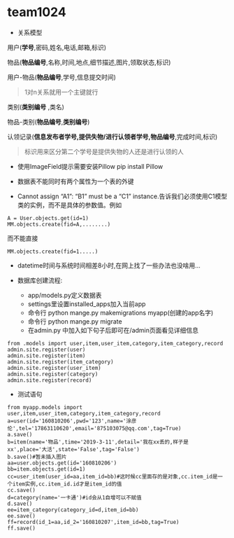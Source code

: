 # team1024
 - 关系模型

用户(**学号**,密码,姓名,电话,邮箱,标识)

物品(**物品编号**,名称,时间,地点,细节描述,图片,领取状态,标识)

用户-物品(**物品编号**,学号,信息提交时间) 
>1对n关系就用一个主键就行

类别(**类别编号** ,类名)

物品-类别(**物品编号**,**类别编号**)

认领记录(**信息发布者学号,提供失物/进行认领者学号,物品编号**,完成时间,标识) 
>标识用来区分第二个学号是提供失物的人还是进行认领的人

 - 使用ImageField提示需要安装Pillow  pip install Pillow

 - 数据表不能同时有两个属性为一个表的外键

 - Cannot assign “A1”: “B1” must be a “C1” instance.告诉我们必须使用C1模型类的实例，而不是具体的参数值。例如
```
A = User.objects.get(id=1)
MM.objects.create(fid=A,........)
```
而不能直接
```
MM.objects.create(fid=1.....)
```
- datetime时间与系统时间相差8小时,在网上找了一些办法也没啥用...

- 数据库创建流程:
  - app/models.py定义数据表
  - settings里设置installed_apps加入当前app
  - 命令行 python mange.py makemigrations myapp(创建的app名字)
  - 命令行 python mange.py migrate
  - 在admin.py 中加入如下句子后即可在/admin页面看见详细信息
```
from .models import user,item,user_item,category,item_category,record
admin.site.register(user)
admin.site.register(item)
admin.site.register(item_category)
admin.site.register(user_item)
admin.site.register(category)
admin.site.register(record)
```
  

 - 测试语句
 ```
from myapp.models import user,item,user_item,category,item_category,record
a=user(id='160810206',pwd='123',name='涂彦伦',tel='17863110620',email='875103075@qq.com',tag=True)
a.save()
b=item(name='物品',time='2019-3-11',detail='我在xx丢的,样子是xx',place='大活',state='False',tag='False')
b.save()#暂未插入图片
aa=user.objects.get(id='160810206')
bb=item.objects.get(id=1)
cc=user_item(user_id=aa,item_id=bb)#这时候cc里面存的是对象,cc.item_id是一个item实例,cc.item_id.id才是item_id的值
cc.save()
d=category(name='一卡通')#id会从1自增可以不赋值
d.save()
ee=item_category(category_id=d,item_id=bb)
ee.save()
ff=record(id_1=aa,id_2='160810207',item_id=bb,tag=True)
ff.save()
```
